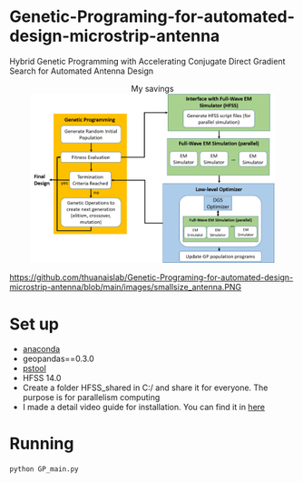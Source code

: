 # Genetic-Programing-for-automated-design-microstrip-antenna
Hybrid Genetic Programming with Accelerating Conjugate Direct Gradient Search for Automated Antenna Design

<p align="center">
  <caption style="text-align:center">My savings</caption>
  <img src="https://github.com/thuanaislab/Genetic-Programing-for-automated-design-microstrip-antenna/blob/main/images/GP_lowlevel.png" width="430" title="hover text">
<p>

https://github.com/thuanaislab/Genetic-Programing-for-automated-design-microstrip-antenna/blob/main/images/smallsize_antenna.PNG


# Set up
- [anaconda](https://www.anaconda.com/products/individual) 
- geopandas==0.3.0
- [pstool](https://docs.microsoft.com/en-us/sysinternals/downloads/pstools)
- HFSS 14.0
- Create a folder HFSS_shared in C:/ and share it for everyone. The purpose is for parallelism computing
- I made a detail video guide for installation. You can find it in [here](https://youtu.be/mi2dpRd85NU)
# Running
```
python GP_main.py
```
